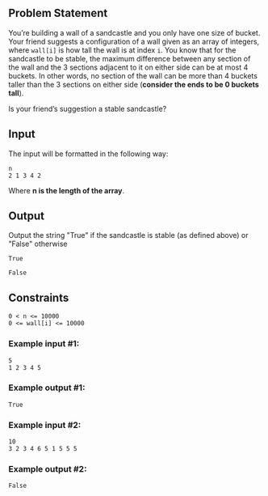 ## Problem Statement

You’re building a wall of a sandcastle and you only have one size of bucket. Your friend suggests a configuration of a wall given as an array of integers, where `wall[i]` is how tall the wall is at index `i`. You know that for the sandcastle to be stable, the maximum difference between any section of the wall and the 3 sections adjacent to it on either side can be at most 4 buckets. In other words, no section of the wall can be more than 4 buckets taller than the 3 sections on either side (**consider the ends to be 0 buckets tall**). 

Is your friend’s suggestion a stable sandcastle?


## Input
The input will be formatted in the following way:

```
n
2 1 3 4 2
```

Where **n is the length of the array**.

## Output
Output the string "True" if the sandcastle is stable (as defined above) or "False" otherwise

```
True
```

```
False
```

## Constraints
```
0 < n <= 10000
0 <= wall[i] <= 10000
```

### Example input #1:
```
5
1 2 3 4 5
```

### Example output #1:
```
True
 ```

### Example input #2:
```
10
3 2 3 4 6 5 1 5 5 5
 ```

### Example output #2:
```
False
```